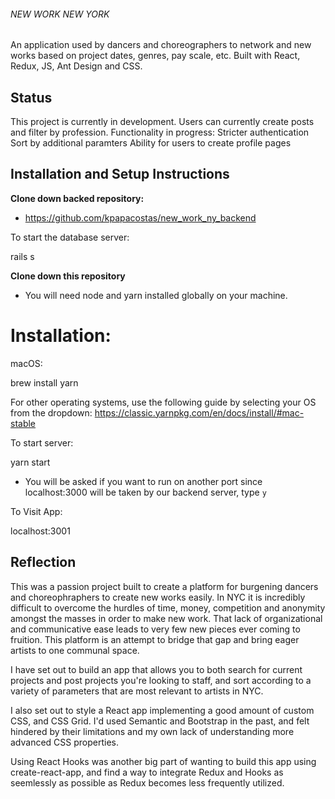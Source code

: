 ###### NEW WORK NEW YORK

An application used by dancers and choreographers to network and new works based on project dates, genres, pay scale, etc. Built with React, Redux, JS, Ant Design and CSS.

## Status

This project is currently in development. Users can currently create posts and filter by profession.
Functionality in progress:
Stricter authentication
Sort by additional paramters
Ability for users to create profile pages

## Installation and Setup Instructions

**Clone down backed repository:**

- https://github.com/kpapacostas/new_work_ny_backend

To start the database server:

rails s

**Clone down this repository**

- You will need node and yarn installed globally on your machine.

# Installation:

macOS:

brew install yarn

For other operating systems, use the following guide by selecting your OS from the dropdown:
https://classic.yarnpkg.com/en/docs/install/#mac-stable

To start server:

yarn start

- You will be asked if you want to run on another port since localhost:3000 will be taken by our backend server, type `y`

To Visit App:

localhost:3001

## Reflection

This was a passion project built to create a platform for burgening dancers and choreophraphers to create new works easily. In NYC it is incredibly difficult to overcome the hurdles of time, money, competition and anonymity amongst the masses in order to make new work. That lack of organizational and communicative ease leads to very few new pieces ever coming to fruition. This platform is an attempt to bridge that gap and bring eager artists to one communal space.

I have set out to build an app that allows you to both search for current projects and post projects you're looking to staff, and sort according to a variety of parameters that are most relevant to artists in NYC.

I also set out to style a React app implementing a good amount of custom CSS, and CSS Grid. I'd used Semantic and Bootstrap in the past, and felt hindered by their limitations and my own lack of understanding more advanced CSS properties.

Using React Hooks was another big part of wanting to build this app using create-react-app, and find a way to integrate Redux and Hooks as seemlessly as possible as Redux becomes less frequently utilized.
